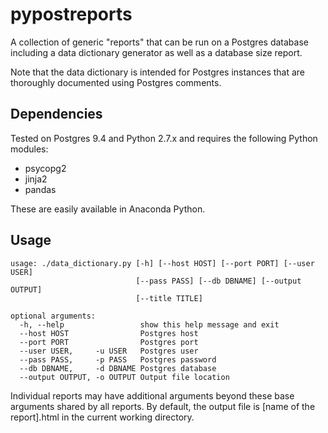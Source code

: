 # pypostreports
A collection of generic "reports" that can be run on a Postgres 
database including a data dictionary generator as well as a 
database size report.

Note that the data dictionary is intended for Postgres instances
that are thoroughly documented using Postgres comments. 

## Dependencies
Tested on Postgres 9.4 and Python 2.7.x and requires the following Python modules:

  * psycopg2
  * jinja2
  * pandas

These are easily available in Anaconda Python.

## Usage

    usage: ./data_dictionary.py [-h] [--host HOST] [--port PORT] [--user USER]
                                [--pass PASS] [--db DBNAME] [--output OUTPUT]
                                [--title TITLE]
    
    optional arguments:
      -h, --help                 show this help message and exit
      --host HOST                Postgres host
      --port PORT                Postgres port
      --user USER,     -u USER   Postgres user
      --pass PASS,     -p PASS   Postgres password
      --db DBNAME,     -d DBNAME Postgres database
      --output OUTPUT, -o OUTPUT Output file location

Individual reports may have additional arguments beyond these base arguments
shared by all reports. By default, the output file is [name of the report].html
in the current working directory.
    
